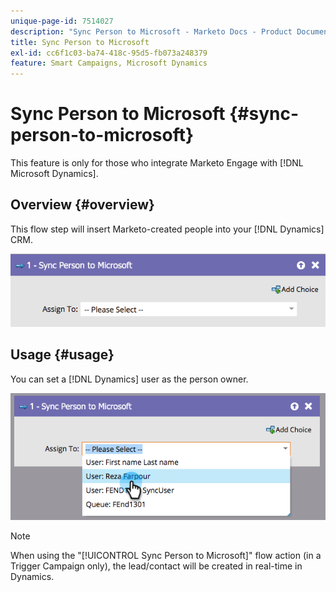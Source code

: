 ```yaml
---
unique-page-id: 7514027
description: "Sync Person to Microsoft - Marketo Docs - Product Documentation"
title: Sync Person to Microsoft
exl-id: cc6f1c03-ba74-418c-95d5-fb073a248379
feature: Smart Campaigns, Microsoft Dynamics
---
```

# Sync Person to Microsoft {#sync-person-to-microsoft}

This feature is only for those who integrate Marketo Engage with [!DNL Microsoft Dynamics].

## Overview {#overview}

This flow step will insert Marketo-created people into your [!DNL Dynamics] CRM.

![](assets/sync-person-to-microsoft-1.png)

## Usage {#usage}

You can set a [!DNL Dynamics] user as the person owner.

![](assets/sync-person-to-microsoft-2.png)

>[!NOTE]
>
>When using the "[!UICONTROL Sync Person to Microsoft]" flow action (in a Trigger Campaign only), the lead/contact will be created in real-time in Dynamics.
